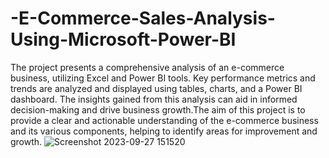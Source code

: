 # -E-Commerce-Sales-Analysis-Using-Microsoft-Power-BI
The project presents a comprehensive analysis of an e-commerce business, utilizing Excel and Power BI tools. Key performance metrics and trends are analyzed and displayed using tables, charts, and a Power BI dashboard. The insights gained from this analysis can aid in informed decision-making and drive business growth.The aim of this project is to provide a clear and actionable understanding of the e-commerce business and its various components, helping to identify areas for improvement and growth.
![Screenshot 2023-09-27 151520](https://github.com/JIGYASAKARAKOTI/-E-Commerce-Sales-Analysis-Using-Microsoft-Power-BI/assets/105275283/b315eb9f-bc3a-4115-b213-063d24f455bf)
